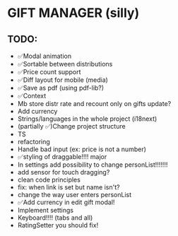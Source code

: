 # GIFT MANAGER (silly)

## TODO:
- ✅Modal animation
- ✅Sortable between distributions
- ✅Price count support
- ✅Diff layout for mobile (media)
- ✅Save as pdf (using pdf-lib?)
- ✅Context 
- Mb store distr rate and recount only on gifts update?
- Add currency
- Strings/languages in the whole project (i18next)
- (partially ✅)Change project structure
- TS
- refactoring
- Handle bad input (ex: price is not a number)
- ✅styling of draggable!!!! major
- In settings add possibility to change personList!!!!!!!
- add sensor for touch dragging?
- clean code principles
- fix: when link is set but name isn't?
- change the way user enters personList
- ✅Add currency in edit gift modal!
- Implement settings
- Keyboard!!!! (tabs and all)
- RatingSetter you should fix!
